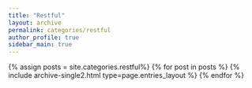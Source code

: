 ```yaml
---
title: "Restful"
layout: archive
permalink: categories/restful
author_profile: true
sidebar_main: true
---
```



{% assign posts = site.categories.restful%} 
{% for post in posts %} {% include archive-single2.html type=page.entries_layout %} {% endfor %}
